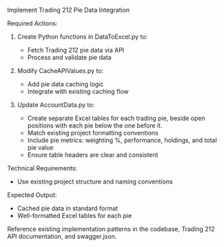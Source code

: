 Implement Trading 212 Pie Data Integration

Required Actions:
1. Create Python functions in DataToExcel.py to:
   - Fetch Trading 212 pie data via API
   - Process and validate pie data

2. Modify CacheAPIValues.py to:
   - Add pie data caching logic
   - Integrate with existing caching flow

3. Update AccountData.py to:
   - Create separate Excel tables for each trading pie, beside open positions with each pie below the one before it.
   - Match existing project formatting conventions
   - Include pie metrics: weighting %, performance, holdings, and total pie value
   - Ensure table headers are clear and consistent

Technical Requirements:
- Use existing project structure and naming conventions

Expected Output:
- Cached pie data in standard format
- Well-formatted Excel tables for each pie

Reference existing implementation patterns in the codebase, Trading 212 API documentation, and swagger.json.